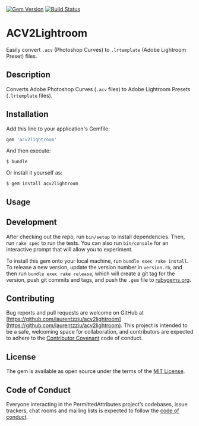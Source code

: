 [![Gem Version](https://badge.fury.io/rb/acv2lightroom.svg)](https://badge.fury.io/rb/permitted_attributes)
[![Build Status](https://travis-ci.org/laurentzziu/acv2lightroom.svg?branch=master)](https://travis-ci.org/laurentzziu/acv2lightroom)

# ACV2Lightroom

Easily convert `.acv` (Photoshop Curves) to `.lrtemplate` (Adobe Lightroom Preset) files.

## Description

Converts Adobe Photoshop Curves (`.acv` files) to Adobe Lightroom Presets (`.lrtemplate` files).

## Installation

Add this line to your application's Gemfile:

```ruby
gem 'acv2lightroom'
```

And then execute:

    $ bundle

Or install it yourself as:

    $ gem install acv2lightroom

## Usage

## Development

After checking out the repo, run `bin/setup` to install dependencies. Then, run `rake spec` to run the tests. You can also run `bin/console` for an interactive prompt that will allow you to experiment.

To install this gem onto your local machine, run `bundle exec rake install`. To release a new version, update the version number in `version.rb`, and then run `bundle exec rake release`, which will create a git tag for the version, push git commits and tags, and push the `.gem` file to [rubygems.org](https://rubygems.org).

## Contributing

Bug reports and pull requests are welcome on GitHub at [https://github.com/laurentzziu/acv2lightroom](https://github.com/laurentzziu/acv2lightroom). This project is intended to be a safe, welcoming space for collaboration, and contributors are expected to adhere to the [Contributor Covenant](http://contributor-covenant.org) code of conduct.

## License

The gem is available as open source under the terms of the [MIT License](https://opensource.org/licenses/MIT).

## Code of Conduct

Everyone interacting in the PermittedAttributes project’s codebases, issue trackers, chat rooms and mailing lists is expected to follow the [code of conduct](https://github.com/laurentzziu/acv2lightroom/blob/master/CODE_OF_CONDUCT.md).